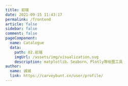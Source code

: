 ```yaml
---
title: 前端
date: 2021-09-15 11:43:17
permalink: /frontend
article: false
sidebar: false
comment: false
pageComponent: 
  name: Catalogue
  data: 
    path: 02.前端
    imgUrl: /assets/img/visualization.svg
    description: matplotlib、Seaborn、Plotly等绘图工具
author: 
  name: 诚城
  link: https://carveybunt.cn/user/profile/
---
```

